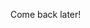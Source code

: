 Come back later!

<!-- ## Daftar Isi

- [Control Flow](#control-flow)
- [Percabangan](#percabangan)
    + [If](#percabangan-if)
    + [If-Else](#percabangan-if-else)
    + [If-Else if](#percabangan-if-elseif)
    + [Switch-Case](#percabangan-switch-case)
    + [Operator Kondisional ( ? : )](#operator-kondisional--)
- [Perulangan](#perulangan)
    + [While](#perulangan-while)
    + [Do-While](#perulangan-do-while)
    + [For](#perulangan-for)
- [Break and Continue](#break-and-continue)
- [Infinite Loop](#infinite-loop)
- [Latihan Soal](#latihan-soal)

# Control Flow
Control Flow adalah cara kita mengatur jalan penyataan, instruksi, dan pemanggilan fungsi  suatu program. Tanpa control flow, program kita hanya bergerak dari atas ke bawah saja (**sequential**). control flow bahasa C ada 2, yaitu percabangan (**selection**) dan perulangan (**repetition**).

# Percabangan
Percabangan memungkinkan kita untuk menentukan kode manakah yang akan kita eksekusi berdasarkan suatu kondisi. Percabangan di bahasa C ada 4, yaitu `if`, `if-else`, `if-else if`, dan `switch`.

## Percabangan If

Sintaks yang digunakan dalam percabangan menggunakan `if` adalah sebagai berikut.
```c
if (<Ekspresi/Kondisi>) {

    //kode yang akan dieksekusi jika kondisi tersebut benar

}
```
Cara kerja percabangan if yaitu memeriksa dan mengevaluasi suatu kondisi untuk menentukan apakah instruksi selanjutnya dalam bracket akan dijalankan atau tidak oleh program.
- Jika kondisi tersebut bernilai **TRUE (1)**, kode yang di dalam bracket akan **dieksekusi**. 
- Sebaliknya jika kondisi tersebut bernilai **FALSE (0)**, kode yang di dalam bracket **tidak akan dieksekusi**.

Contoh

Sebagai contoh, di dashboard mobil terdapat indikator bahan bakar yang akan **menyala jika bahan bakar yang tersisa kurang dari level tertentu (misal kurang dari 10 liter)** dengan kondisi “Apakah bahan bakar kurang dari 10 liter?”.

Pada kasus ini terdapat kondisi
- **Jika bahan bakar kurang dari 10 liter** maka nyalakan lampu indikator.
```c
#include <stdio.h>
int main()
{
    int gasoline = 0;
    gasoline = 3;
    if (gasoline < 10) //jika bahan bakar kurang dari 10 liter
    {
        //apa yang perlu dilakukan ketika kondisi terpenuhi?
        printf("Lampu Indikator menyala!\n");
    }
}
```
Output
```
Lampu Indikator menyala!
```

## Percabangan If Else

Sintaks yang digunakan dalam percabangan menggunakan `if-else` adalah sebagai berikut.
```c
if (<Ekspresi/Kondisi>) {

    //kode yang akan dieksekusi jika kondisi tersebut benar

}else {

    //kode yang akan dieksekusi jika kondisi tersebut salah

}
```
Cara kerja percabangan if-else yaitu memeriksa kondisi dalam if.
- Jika kondisi tersebut bernilai **TRUE (1)**, Program akan **menjalankan kode di dalam bracket if**.
- Sebaliknya jika kondisi tersebut bernilai **FALSE (0)**, kode di bawah **else** lah **yang akan dijalankan**.

Contoh

Sebagai contoh, kita ingin mencari tahu apakah seseorang absen dari kelas atau tidak. **Apabila ia tidak hadir, maka absensinya akan dicoret (bernilai X)**, dan **apabila hadir, maka absensinya akan di centang (bernilai V)**.

Sehingga dari kasus tersebut, didapat dua alternatif kondisi.
- **Apabila ia hadir, maka muncul V**
- **Apabila ia tidak hadir, maka muncul X**
```c
#include <stdio.h>
#define DATANG 1

int main()
{
    int hadir = DATANG;
    if (hadir) //jika orang tersebut hadir
    {
        printf("V\n");
    } else {
        printf("X\n");
    }
}
```
Output
```
V
```

## Percabangan If-Else if

Sintaks yang digunakan dalam percabangan menggunakan `if-else if` adalah sebagai berikut.
```c
if (<Ekspresi/Kondisi>) {

    //kode yang akan dieksekusi jika kondisi tersebut benar

}else if (<Ekspresi/Kondisi>) {

    //kode yang akan dieksekusi jika kondisi tersebut salah

}
// boleh menambahkan else{} apabila perlu
```
Cara kerja percabangan if-else yaitu memeriksa kondisi dalam if.
- Jika kondisi tersebut bernilai **TRUE (1)**, Program akan **menjalankan kode di dalam bracket if**.
- Apabila kondisi pertama tidak memenuhi, maka ia akan memerika kondisi didalam else if, apabila bernilai **TRUE (1)**, maka ia akan **menjalankan perintah dalam bracket tersebut**, apabila tidak maka ia akan menjalankan sequence selanjutnya.
- Apabila kita menyediakan statement else diakhir, maka ketika **seluruh kondisi** if dan else if tidak memenuhi atau **FALSE (0)**, maka secara otomatis ia akan **menjalankan perintah di dalam else** tersebut.

## Percabangan Switch-Case

Selain penggunaan statemen if untuk memilih diantara banyak alternatif, terdapat pula statemen switch yang memiliki fungsi yang sama, untuk memilih diantara banyak alternatif berdasarkan sebuah kondisi. Kondisi pada statemen switch berisi ekspresi yang dapat menggunakan sebuah variable tunggal bertipe int atau char yang akan diperiksa nilainya di setiap blok case.

Sintaks untuk Case Switch:
```c
switch(ekspresi) {

    case ekspresi-konstan  :
        statement;
        break;

    case ekspresi-konstan  :
        statement;
        break;
  
    /* anda bisa memiliki jumlah case sebanyak mungkin */

    // default ketika tidak ada case yang memenuhi
    default : 
        statement;
}
```
Setiap blok, case harus ditambahkan statement **``break``**, karena apabila tidak maka ia akan tetap menjalankan blok case dibawahnya hingga bertemu break lain atau pada akhir blok switch.

Contoh

```c
#include <stdio.h>

int main()
{
    char platNomor;
    printf("Masukkan huruf awal plat nomor anda: ");
    scanf("%c", &platNomor);
    switch(platNomor)
    {
        case 'L':
            printf("Surabaya");
            break;

        case 'B':
            printf("Jakarta");
            break;

        case 'D':
            printf("Bandung");
            break;

        case 'N':
            printf("Malang/Lumajang");
            break;

        default:
            printf("Karakter plat nomor tidak diketahui");
    } 
    return 0;
}
```
Dalam contoh diatas, **ekspresi** yang digunakan adalah **PlatNomor**, dimana **case-case** nya adalah, huruf plat nomor tersebut, L,B,D,N, dan sebagainya

## Operator Kondisional (` ? : `)

Operator kondisional mempunyai bentuk sintaks

```
(ekspresi/kondisi) ? (ekspresi jika TRUE) : (ekspresi jika FALSE);
```
Operator kondisional adalah satu-satunya operator ternary dalam bahasa C. Operator kondisional bertingkah seperti layaknya percabangan `if - else`. Ekspresi/kondisi yang akan dievaluasi diletakkan sebelum tanda tanya (`?`). Apabila menghasilkan TRUE, akan menjalankan bagian di kiri tanda titik dua. Jika FALSE, akan menjalankan bagian di kanan tanda titik dua.

Contoh :

```c
#include <stdio.h>

int main()
{
    int mark;
    
    scanf("%d", &mark);
    printf(mark >= 75 ? "Lulus\n" : "Tidak Lulus\n");
    return 0;
}
```

Program di atas ekuivalen dengan :

```c
#include <stdio.h>

int main()
{
    int mark;
    
    scanf("%d", &mark);
    if (mark >= 75) {
        printf("Lulus\n");
    }
    else {
        printf("Tidak Lulus\n");
    }
    return 0;
}
```
--!>